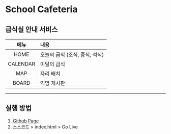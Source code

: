 # School Cafeteria

## 급식실 안내 서비스

|메뉴|내용|
|:---:|:---|
|HOME|오늘의 급식 (조식, 중식, 석식)|
|CALENDAR|이달의 급식|
|MAP|자리 배치|
|BOARD|익명 게시판|

--- 

## 실행 방법
1. [Github Page](https://github.com/olsi10)
1. 소스코드 > index.html > Go Live